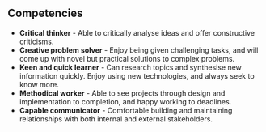 ## Competencies

- **Critical thinker** - Able to critically analyse ideas and offer constructive criticisms.
- **Creative problem solver** - Enjoy being given challenging tasks, and will come up with novel but practical solutions to complex problems.
- **Keen and quick learner** - Can research topics and synthesise new information quickly. Enjoy using new technologies, and always seek to know more.
- **Methodical worker** - Able to see projects through design and implementation to completion, and happy working to deadlines.
- **Capable communicator** - Comfortable building and maintaining relationships with both internal and external stakeholders.
